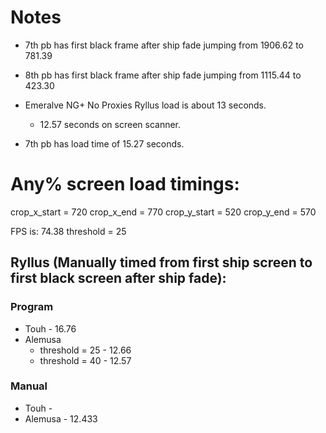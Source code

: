 # Notes

- 7th pb has first black frame after ship fade jumping from 1906.62 to 781.39
- 8th pb has first black frame after ship fade jumping from 1115.44 to 423.30
- Emeralve NG+ No Proxies Ryllus load is about 13 seconds.
    - 12.57 seconds on screen scanner.

- 7th pb has load time of 15.27 seconds.

# Any% screen load timings:

crop_x_start = 720
crop_x_end = 770
crop_y_start = 520
crop_y_end = 570

FPS is:  74.38
threshold = 25

## Ryllus (Manually timed from first ship screen to first black screen after ship fade):

### Program
- Touh - 16.76
- Alemusa 
    - threshold = 25 - 12.66
    - threshold = 40 - 12.57

### Manual
- Touh - 
- Alemusa - 12.433
